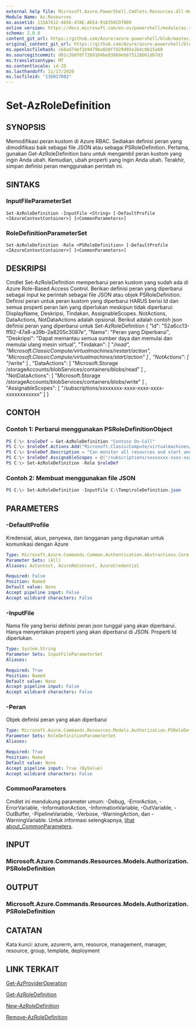 ```yaml
---
external help file: Microsoft.Azure.PowerShell.Cmdlets.Resources.dll-Help.xml
Module Name: Az.Resources
ms.assetid: 115A7612-4856-47AE-AEE4-918350CD7009
online version: https://docs.microsoft.com/en-us/powershell/module/az.resources/set-azroledefinition
schema: 2.0.0
content_git_url: https://github.com/Azure/azure-powershell/blob/master/src/Resources/Resources/help/Set-AzRoleDefinition.md
original_content_git_url: https://github.com/Azure/azure-powershell/blob/master/src/Resources/Resources/help/Set-AzRoleDefinition.md
ms.openlocfilehash: c68ad7def1b94796a020ffd29495e2b4c0b15a60
ms.sourcegitcommit: d81c3b0f0f7289104be03869eb675128b61db7d3
ms.translationtype: MT
ms.contentlocale: id-ID
ms.lasthandoff: 11/17/2020
ms.locfileid: "136017082"
---
```

# Set-AzRoleDefinition

## SYNOPSIS
Memodifikasi peran kustom di Azure RBAC.
Sediakan definisi peran yang dimodifikasi baik sebagai file JSON atau sebagai PSRoleDefinition.
Pertama, gunakan Get-AzRoleDefinition baru untuk mengambil peran kustom yang ingin Anda ubah.
Kemudian, ubah properti yang ingin Anda ubah.
Terakhir, simpan definisi peran menggunakan perintah ini.

## SINTAKS

### InputFileParameterSet
```
Set-AzRoleDefinition -InputFile <String> [-DefaultProfile <IAzureContextContainer>] [<CommonParameters>]
```

### RoleDefinitionParameterSet
```
Set-AzRoleDefinition -Role <PSRoleDefinition> [-DefaultProfile <IAzureContextContainer>] [<CommonParameters>]
```

## DESKRIPSI
Cmdlet Set-AzRoleDefinition memperbarui peran kustom yang sudah ada di Azure Role-Based Access Control.
Berikan definisi peran yang diperbarui sebagai input ke perintah sebagai file JSON atau objek PSRoleDefinition.
Definisi peran untuk peran kustom yang diperbarui HARUS berisi Id dan semua properti peran lain yang diperlukan meskipun tidak diperbarui: DisplayName, Deskripsi, Tindakan, AssignableScopes.
NotActions, DataActions, NotDataActions adalah opsional.
Berikut adalah contoh json definisi peran yang diperbarui untuk Set-AzRoleDefinition { "Id": "52a6cc13-ff92-47a8-a39b-2a8205c3087e", "Nama": "Peran yang Diperbarui", "Deskripsi": "Dapat memantau semua sumber daya dan memulai dan memulai ulang mesin virtual", "Tindakan": \[ "*/read", "Microsoft.ClassicCompute/virtualmachines/restart/action", "Microsoft.ClassicCompute/virtualmachines/start/action" \] , "NotActions": \[ "*/write" \] , "DataActions": \[ "Microsoft.Storage /storageAccounts/blobServices/containers/blobs/read" \] , "NotDataActions": \[ "Microsoft.Storage /storageAccounts/blobServices/containers/blobs/write" \] , "AssignableScopes": \[ "/subscriptions/xxxxxxxx-xxxx-xxxx-xxxx-xxxxxxxxxxxx" \] }

## CONTOH

### Contoh 1: Perbarui menggunakan PSRoleDefinitionObject
```powershell
PS C:\> $roleDef = Get-AzRoleDefinition "Contoso On-Call"
PS C:\> $roleDef.Actions.Add("Microsoft.ClassicCompute/virtualmachines/start/action")
PS C:\> $roleDef.Description = "Can monitor all resources and start and restart virtual machines"
PS C:\> $roleDef.AssignableScopes = @("/subscriptions/xxxxxxxx-xxxx-xxxx-xxxx-xxxxxxxxxxxx", "/subscriptions/xxxxxxxx-xxxx-xxxx-xxxx-xxxxxxxxxxxx")
PS C:\> Set-AzRoleDefinition -Role $roleDef
```

### Contoh 2: Membuat menggunakan file JSON
```powershell
PS C:\> Set-AzRoleDefinition -InputFile C:\Temp\roleDefinition.json
```

## PARAMETERS

### -DefaultProfile
Kredensial, akun, penyewa, dan langganan yang digunakan untuk komunikasi dengan Azure

```yaml
Type: Microsoft.Azure.Commands.Common.Authentication.Abstractions.Core.IAzureContextContainer
Parameter Sets: (All)
Aliases: AzContext, AzureRmContext, AzureCredential

Required: False
Position: Named
Default value: None
Accept pipeline input: False
Accept wildcard characters: False
```

### -InputFile
Nama file yang berisi definisi peran json tunggal yang akan diperbarui.
Hanya menyertakan properti yang akan diperbarui di JSON.
Properti Id diperlukan.

```yaml
Type: System.String
Parameter Sets: InputFileParameterSet
Aliases:

Required: True
Position: Named
Default value: None
Accept pipeline input: False
Accept wildcard characters: False
```

### -Peran
Objek definisi peran yang akan diperbarui

```yaml
Type: Microsoft.Azure.Commands.Resources.Models.Authorization.PSRoleDefinition
Parameter Sets: RoleDefinitionParameterSet
Aliases:

Required: True
Position: Named
Default value: None
Accept pipeline input: True (ByValue)
Accept wildcard characters: False
```

### CommonParameters
Cmdlet ini mendukung parameter umum: -Debug, -ErrorAction, -ErrorVariable, -InformationAction, -InformationVariable, -OutVariable, -OutBuffer, -PipelineVariable, -Verbose, -WarningAction, dan -WarningVariable. Untuk informasi selengkapnya, [lihat about_CommonParameters](http://go.microsoft.com/fwlink/?LinkID=113216).

## INPUT

### Microsoft.Azure.Commands.Resources.Models.Authorization.PSRoleDefinition

## OUTPUT

### Microsoft.Azure.Commands.Resources.Models.Authorization.PSRoleDefinition

## CATATAN
Kata kunci: azure, azurerm, arm, resource, management, manager, resource, group, template, deployment

## LINK TERKAIT

[Get-AzProviderOperation](./Get-AzProviderOperation.md)

[Get-AzRoleDefinition](./Get-AzRoleDefinition.md)

[New-AzRoleDefinition](./New-AzRoleDefinition.md)

[Remove-AzRoleDefinition](./Remove-AzRoleDefinition.md)

